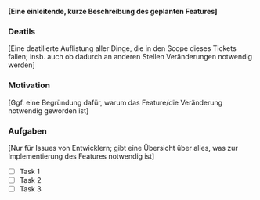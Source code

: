 ﻿**[Eine einleitende, kurze Beschreibung des geplanten Features]**

### Deatils
[Eine deatilierte Auflistung aller Dinge, die in den Scope dieses Tickets fallen; insb. auch ob dadurch an anderen Stellen Veränderungen notwendig werden]

### Motivation
[Ggf. eine Begründung dafür, warum das Feature/die Veränderung notwendig geworden ist]

### Aufgaben 
[Nur für Issues von Entwicklern; gibt eine Übersicht über alles, was zur Implementierung des Features notwendig ist]
- [ ] Task 1
- [ ] Task 2
- [ ] Task 3